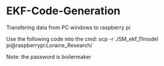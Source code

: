 # EKF-Code-Generation

Transfering data from PC windows to raspberry pi

Use the following code into the cmd: 
scp -r ./SM_ekf_11model pi@raspberrypi:Loraine_Research/

Note: the password is boilermaker

